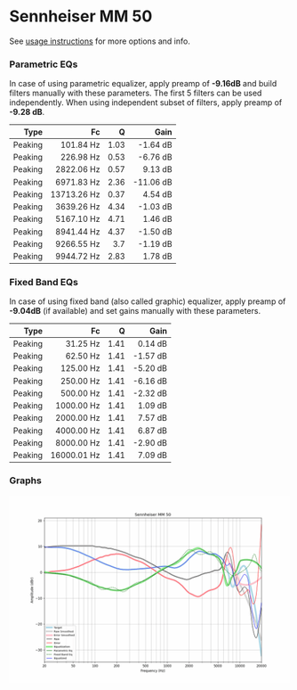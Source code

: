 # Sennheiser MM 50
See [usage instructions](https://github.com/jaakkopasanen/AutoEq#usage) for more options and info.

### Parametric EQs
In case of using parametric equalizer, apply preamp of **-9.16dB** and build filters manually
with these parameters. The first 5 filters can be used independently.
When using independent subset of filters, apply preamp of **-9.28 dB**.

| Type    | Fc          |    Q | Gain      |
|--------:|------------:|-----:|----------:|
| Peaking | 101.84 Hz   | 1.03 | -1.64 dB  |
| Peaking | 226.98 Hz   | 0.53 | -6.76 dB  |
| Peaking | 2822.06 Hz  | 0.57 | 9.13 dB   |
| Peaking | 6971.83 Hz  | 2.36 | -11.06 dB |
| Peaking | 13713.26 Hz | 0.37 | 4.54 dB   |
| Peaking | 3639.26 Hz  | 4.34 | -1.03 dB  |
| Peaking | 5167.10 Hz  | 4.71 | 1.46 dB   |
| Peaking | 8941.44 Hz  | 4.37 | -1.50 dB  |
| Peaking | 9266.55 Hz  | 3.7  | -1.19 dB  |
| Peaking | 9944.72 Hz  | 2.83 | 1.78 dB   |

### Fixed Band EQs
In case of using fixed band (also called graphic) equalizer, apply preamp of **-9.04dB**
(if available) and set gains manually with these parameters.

| Type    | Fc          |    Q | Gain     |
|--------:|------------:|-----:|---------:|
| Peaking | 31.25 Hz    | 1.41 | 0.14 dB  |
| Peaking | 62.50 Hz    | 1.41 | -1.57 dB |
| Peaking | 125.00 Hz   | 1.41 | -5.20 dB |
| Peaking | 250.00 Hz   | 1.41 | -6.16 dB |
| Peaking | 500.00 Hz   | 1.41 | -2.32 dB |
| Peaking | 1000.00 Hz  | 1.41 | 1.09 dB  |
| Peaking | 2000.00 Hz  | 1.41 | 7.57 dB  |
| Peaking | 4000.00 Hz  | 1.41 | 6.87 dB  |
| Peaking | 8000.00 Hz  | 1.41 | -2.90 dB |
| Peaking | 16000.01 Hz | 1.41 | 7.09 dB  |

### Graphs
![](./Sennheiser%20MM%2050.png)